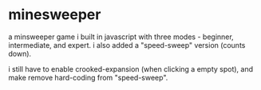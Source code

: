 minesweeper
===========

a minsweeper game i built in javascript with three modes - beginner, intermediate, and expert.
i also added a "speed-sweep" version (counts down).

i still have to enable crooked-expansion (when clicking a empty spot), and make remove hard-coding from "speed-sweep".
